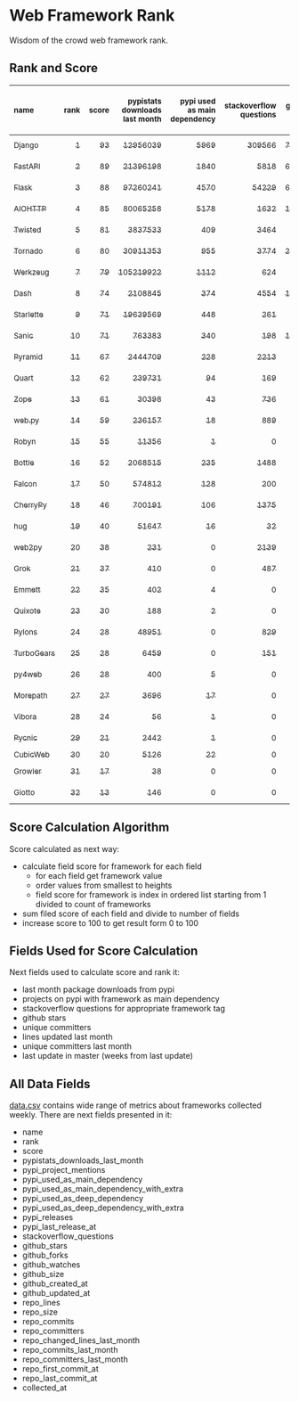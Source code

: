 # Web Framework Rank
Wisdom of the crowd web framework rank.

## Rank and Score
<sub>name</sub> | <sub>rank</sub> | <sub>score</sub> | <sub>pypistats downloads last month</sub> | <sub>pypi used as main dependency</sub> | <sub>stackoverflow questions</sub> | <sub>github stars</sub> | <sub>repo unique committers</sub> | <sub>repo changed lines last month</sub> | <sub>repo unique committers last month</sub> | <sub>repo last commit</sub>
:--- | ---: | ---: | ---: | ---: | ---: | ---: | ---: | ---: | ---: | ---:
[<sub>Django</sub>](https://github.com/django/django "first commit: 2005-07-13") | [<sub>1</sub>](# "  +0 last week") | [<sub>93</sub>](# "  -2 last week") | [<sub>12956039</sub>](# "  #7 in pypistats downloads last month +0.26% last week") | [<sub>5969</sub>](# "  #1 in pypi used as main dependency +0.25% last week") | [<sub>309566</sub>](# "  #1 in stackoverflow questions +0.04% last week") | [<sub>73317</sub>](# "  #1 in github stars +0.18% last week") | [<sub>2957</sub>](# "  #1 in repo unique committers +0.07% last week") | [<sub>10366</sub>](# "  #4 in repo changed lines last month -14.17% last week") | [<sub>31</sub>](# "  #1 in repo unique committers last month -13.89% last week") | [<sub>2023-09-29</sub>](# "▼ #6 in repo last commit 1 week ago")
[<sub>FastAPI</sub>](https://github.com/tiangolo/fastapi "first commit: 2018-12-05; uses: Starlette") | [<sub>2</sub>](# "  +0 last week") | [<sub>89</sub>](# "  -2 last week") | [<sub>21396198</sub>](# "  #5 in pypistats downloads last month -0.94% last week") | [<sub>1840</sub>](# "  #4 in pypi used as main dependency +1.38% last week") | [<sub>5818</sub>](# "  #3 in stackoverflow questions +0.57% last week") | [<sub>63058</sub>](# "  #3 in github stars +0.35% last week") | [<sub>522</sub>](# "  #4 in repo unique committers +0.97% last week") | [<sub>4501</sub>](# "  #5 in repo changed lines last month -33.26% last week") | [<sub>24</sub>](# "  #2 in repo unique committers last month +33.33% last week") | [<sub>2023-09-28</sub>](# "▼ #6 in repo last commit 1 week ago")
[<sub>Flask</sub>](https://github.com/pallets/flask "first commit: 2010-04-06; uses: Werkzeug") | [<sub>3</sub>](# "▲ +1 last week") | [<sub>88</sub>](# "▲ +4 last week") | [<sub>97260241</sub>](# "  #2 in pypistats downloads last month -0.44% last week") | [<sub>4570</sub>](# "  #3 in pypi used as main dependency +0.48% last week") | [<sub>54229</sub>](# "  #2 in stackoverflow questions +0.09% last week") | [<sub>64462</sub>](# "  #2 in github stars +0.27% last week") | [<sub>837</sub>](# "  #2 in repo unique committers +0.12% last week") | [<sub>44</sub>](# "▼ #14 in repo changed lines last month -39.73% last week") | [<sub>4</sub>](# "▲ #8 in repo unique committers last month +33.33% last week") | [<sub>2023-09-30</sub>](# "▲ #1 in repo last commit 1 week ago")
[<sub>AIOHTTP</sub>](https://github.com/aio-libs/aiohttp "first commit: 2013-10-01") | [<sub>4</sub>](# "▼ -1 last week") | [<sub>85</sub>](# "▼ -2 last week") | [<sub>80065258</sub>](# "  #3 in pypistats downloads last month -1.23% last week") | [<sub>5178</sub>](# "  #2 in pypi used as main dependency +0.74% last week") | [<sub>1632</sub>](# "  #9 in stackoverflow questions -0.06% last week") | [<sub>13937</sub>](# "  #7 in github stars +0.11% last week") | [<sub>715</sub>](# "  #3 in repo unique committers +0.0% last week") | [<sub>321</sub>](# "▼ #9 in repo changed lines last month -53.48% last week") | [<sub>7</sub>](# "  #4 in repo unique committers last month -12.5% last week") | [<sub>2023-09-29</sub>](# "▼ #6 in repo last commit 1 week ago")
[<sub>Twisted</sub>](https://github.com/twisted/twisted "first commit: 2001-07-09") | [<sub>5</sub>](# "  +0 last week") | [<sub>81</sub>](# "  +1 last week") | [<sub>3837533</sub>](# "  #8 in pypistats downloads last month +2.61% last week") | [<sub>409</sub>](# "  #8 in pypi used as main dependency +0.25% last week") | [<sub>3464</sub>](# "  #6 in stackoverflow questions +0.0% last week") | [<sub>5208</sub>](# "  #15 in github stars +0.13% last week") | [<sub>304</sub>](# "  #9 in repo unique committers +0.0% last week") | [<sub>30489</sub>](# "  #2 in repo changed lines last month -34.5% last week") | [<sub>7</sub>](# "▲ #4 in repo unique committers last month +0.0% last week") | [<sub>2023-09-30</sub>](# "▲ #1 in repo last commit 1 week ago")
[<sub>Tornado</sub>](https://github.com/tornadoweb/tornado "first commit: 2009-09-09") | [<sub>6</sub>](# "▲ +1 last week") | [<sub>80</sub>](# "▲ +5 last week") | [<sub>30911353</sub>](# "  #4 in pypistats downloads last month -1.18% last week") | [<sub>955</sub>](# "  #6 in pypi used as main dependency +0.1% last week") | [<sub>3774</sub>](# "  #5 in stackoverflow questions +0.03% last week") | [<sub>21274</sub>](# "  #4 in github stars +0.05% last week") | [<sub>451</sub>](# "  #6 in repo unique committers +0.0% last week") | [<sub>194</sub>](# "▲ #10 in repo changed lines last month +9600.0% last week") | [<sub>1</sub>](# "▲ #13 in repo unique committers last month +0.0% last week") | [<sub>2023-09-27</sub>](# "▲ #6 in repo last commit 1 week ago")
[<sub>Werkzeug</sub>](https://github.com/pallets/werkzeug "first commit: 2007-05-04; used by: Flask and Quart") | [<sub>7</sub>](# "▲ +3 last week") | [<sub>79</sub>](# "▲ +7 last week") | [<sub>105219922</sub>](# "  #1 in pypistats downloads last month -0.52% last week") | [<sub>1112</sub>](# "  #5 in pypi used as main dependency +0.36% last week") | [<sub>624</sub>](# "  #15 in stackoverflow questions +0.16% last week") | [<sub>6429</sub>](# "  #12 in github stars +0.17% last week") | [<sub>493</sub>](# "  #5 in repo unique committers +0.2% last week") | [<sub>98</sub>](# "▲ #12 in repo changed lines last month +345.45% last week") | [<sub>4</sub>](# "▲ #8 in repo unique committers last month +100.0% last week") | [<sub>2023-09-30</sub>](# "▲ #1 in repo last commit 1 week ago")
[<sub>Dash</sub>](https://github.com/plotly/dash "first commit: 2015-04-10") | [<sub>8</sub>](# "▲ +1 last week") | [<sub>74</sub>](# "▲ +2 last week") | [<sub>2108845</sub>](# "  #10 in pypistats downloads last month +1.28% last week") | [<sub>374</sub>](# "  #9 in pypi used as main dependency +0.27% last week") | [<sub>4554</sub>](# "  #4 in stackoverflow questions +0.2% last week") | [<sub>19413</sub>](# "  #5 in github stars +0.17% last week") | [<sub>171</sub>](# "  #15 in repo unique committers +0.0% last week") | [<sub>3022</sub>](# "▲ #6 in repo changed lines last month +884.36% last week") | [<sub>1</sub>](# "▼ #13 in repo unique committers last month -75.0% last week") | [<sub>2023-09-28</sub>](# "▲ #6 in repo last commit 1 week ago")
[<sub>Starlette</sub>](https://github.com/encode/starlette "first commit: 2018-06-25; used by: FastAPI") | [<sub>9</sub>](# "▼ -3 last week") | [<sub>71</sub>](# "▼ -5 last week") | [<sub>19639569</sub>](# "  #6 in pypistats downloads last month -0.68% last week") | [<sub>448</sub>](# "  #7 in pypi used as main dependency +1.82% last week") | [<sub>261</sub>](# "  #17 in stackoverflow questions +0.0% last week") | [<sub>8705</sub>](# "  #9 in github stars +0.25% last week") | [<sub>255</sub>](# "  #11 in repo unique committers +0.0% last week") | [<sub>50</sub>](# "▼ #13 in repo changed lines last month -76.64% last week") | [<sub>6</sub>](# "▼ #6 in repo unique committers last month -40.0% last week") | [<sub>2023-09-18</sub>](# "▼ #13 in repo last commit 2 weeks ago")
[<sub>Sanic</sub>](https://github.com/sanic-org/sanic "first commit: 2016-05-26") | [<sub>10</sub>](# "▼ -2 last week") | [<sub>71</sub>](# "▼ -2 last week") | [<sub>763383</sub>](# "  #12 in pypistats downloads last month -0.06% last week") | [<sub>340</sub>](# "  #10 in pypi used as main dependency +0.29% last week") | [<sub>198</sub>](# "  #19 in stackoverflow questions +0.0% last week") | [<sub>17343</sub>](# "  #6 in github stars +0.12% last week") | [<sub>371</sub>](# "  #7 in repo unique committers +0.0% last week") | [<sub>53651</sub>](# "  #1 in repo changed lines last month -1.57% last week") | [<sub>3</sub>](# "▼ #12 in repo unique committers last month -25.0% last week") | [<sub>2023-09-07</sub>](# "▼ #16 in repo last commit 4 weeks ago")
[<sub>Pyramid</sub>](https://github.com/Pylons/pyramid "first commit: 2008-07-04; used by: CubicWeb") | [<sub>11</sub>](# "  +0 last week") | [<sub>67</sub>](# "  -4 last week") | [<sub>2444709</sub>](# "  #9 in pypistats downloads last month +1.15% last week") | [<sub>228</sub>](# "  #12 in pypi used as main dependency +0.0% last week") | [<sub>2213</sub>](# "  #7 in stackoverflow questions +0.0% last week") | [<sub>3841</sub>](# "  #16 in github stars +0.13% last week") | [<sub>365</sub>](# "  #8 in repo unique committers +0.0% last week") | [<sub>28</sub>](# "▼ #15 in repo changed lines last month -76.27% last week") | [<sub>4</sub>](# "  #8 in repo unique committers last month +0.0% last week") | [<sub>2023-09-14</sub>](# "▼ #15 in repo last commit 3 weeks ago")
[<sub>Quart</sub>](https://github.com/pallets/quart "first commit: 2017-05-14; uses: Werkzeug") | [<sub>12</sub>](# "▲ +1 last week") | [<sub>62</sub>](# "▲ +1 last week") | [<sub>239731</sub>](# "  #15 in pypistats downloads last month +2.99% last week") | [<sub>94</sub>](# "  #15 in pypi used as main dependency +2.17% last week") | [<sub>169</sub>](# "  #20 in stackoverflow questions +0.0% last week") | [<sub>2199</sub>](# "  #18 in github stars +0.69% last week") | [<sub>100</sub>](# "  #18 in repo unique committers +0.0% last week") | [<sub>1412</sub>](# "▼ #7 in repo changed lines last month +20.89% last week") | [<sub>4</sub>](# "  #8 in repo unique committers last month +0.0% last week") | [<sub>2023-09-30</sub>](# "▲ #1 in repo last commit 1 week ago")
[<sub>Zope</sub>](https://github.com/zopefoundation/Zope "first commit: 1996-06-17") | [<sub>13</sub>](# "▼ -1 last week") | [<sub>61</sub>](# "▼ -1 last week") | [<sub>30398</sub>](# "  #19 in pypistats downloads last month +6.37% last week") | [<sub>43</sub>](# "  #16 in pypi used as main dependency +0.0% last week") | [<sub>736</sub>](# "  #14 in stackoverflow questions -0.14% last week") | [<sub>332</sub>](# "  #25 in github stars +0.3% last week") | [<sub>177</sub>](# "  #14 in repo unique committers +0.0% last week") | [<sub>795</sub>](# "▼ #8 in repo changed lines last month +6.14% last week") | [<sub>9</sub>](# "▲ #3 in repo unique committers last month +28.57% last week") | [<sub>2023-09-27</sub>](# "▼ #6 in repo last commit 1 week ago")
[<sub>web.py</sub>](https://github.com/webpy/webpy "first commit: 1970-01-01") | [<sub>14</sub>](# "▲ +4 last week") | [<sub>59</sub>](# "▲ +14 last week") | [<sub>236157</sub>](# "  #16 in pypistats downloads last month +7.2% last week") | [<sub>18</sub>](# "  #18 in pypi used as main dependency +0.0% last week") | [<sub>889</sub>](# "  #12 in stackoverflow questions +0.0% last week") | [<sub>5829</sub>](# "  #13 in github stars +0.03% last week") | [<sub>95</sub>](# "  #19 in repo unique committers +1.06% last week") | [<sub>99</sub>](# "▲ #11 in repo changed lines last month +100% last week") | [<sub>1</sub>](# "▲ #13 in repo unique committers last month +100% last week") | [<sub>2023-09-27</sub>](# "▲ #6 in repo last commit 1 week ago")
[<sub>Robyn</sub>](https://github.com/sansyrox/robyn "first commit: 2021-05-22") | [<sub>15</sub>](# "▼ -1 last week") | [<sub>55</sub>](# "▼ -1 last week") | [<sub>11356</sub>](# "  #20 in pypistats downloads last month -7.45% last week") | [<sub>1</sub>](# "  #24 in pypi used as main dependency +0.0% last week") | [<sub>0</sub>](# "  #23 in stackoverflow questions +100% last week") | [<sub>2995</sub>](# "  #17 in github stars +0.34% last week") | [<sub>52</sub>](# "  #21 in repo unique committers +0.0% last week") | [<sub>15888</sub>](# "  #3 in repo changed lines last month -1.97% last week") | [<sub>5</sub>](# "  #7 in repo unique committers last month +0.0% last week") | [<sub>2023-09-30</sub>](# "  #1 in repo last commit 1 week ago")
[<sub>Bottle</sub>](https://github.com/bottlepy/bottle "first commit: 2009-06-30") | [<sub>16</sub>](# "▼ -1 last week") | [<sub>52</sub>](# "▼ +0 last week") | [<sub>2068515</sub>](# "  #11 in pypistats downloads last month +1.67% last week") | [<sub>235</sub>](# "  #11 in pypi used as main dependency +0.0% last week") | [<sub>1488</sub>](# "  #10 in stackoverflow questions +0.07% last week") | [<sub>8081</sub>](# "  #10 in github stars +0.14% last week") | [<sub>231</sub>](# "  #12 in repo unique committers +0.0% last week") | [<sub>0</sub>](# "  #19 in repo changed lines last month +100% last week") | [<sub>0</sub>](# "  #19 in repo unique committers last month +100% last week") | [<sub>2022-09-05</sub>](# "  #25 in repo last commit 56 weeks ago")
[<sub>Falcon</sub>](https://github.com/falconry/falcon "first commit: 2012-12-06; used by: hug") | [<sub>17</sub>](# "▼ -1 last week") | [<sub>50</sub>](# "▼ +0 last week") | [<sub>574812</sub>](# "  #14 in pypistats downloads last month -2.11% last week") | [<sub>128</sub>](# "  #13 in pypi used as main dependency +0.0% last week") | [<sub>200</sub>](# "  #18 in stackoverflow questions +0.5% last week") | [<sub>9267</sub>](# "  #8 in github stars +0.01% last week") | [<sub>208</sub>](# "  #13 in repo unique committers +0.0% last week") | [<sub>0</sub>](# "  #19 in repo changed lines last month +100% last week") | [<sub>0</sub>](# "  #19 in repo unique committers last month +100% last week") | [<sub>2023-08-21</sub>](# "▼ #20 in repo last commit 6 weeks ago")
[<sub>CherryPy</sub>](https://github.com/cherrypy/cherrypy "first commit: 2004-11-20") | [<sub>18</sub>](# "▼ -1 last week") | [<sub>46</sub>](# "▼ +0 last week") | [<sub>700191</sub>](# "  #13 in pypistats downloads last month -0.65% last week") | [<sub>106</sub>](# "  #14 in pypi used as main dependency +0.0% last week") | [<sub>1375</sub>](# "  #11 in stackoverflow questions +0.07% last week") | [<sub>1716</sub>](# "  #20 in github stars +0.12% last week") | [<sub>148</sub>](# "  #16 in repo unique committers +0.0% last week") | [<sub>0</sub>](# "  #19 in repo changed lines last month +100% last week") | [<sub>0</sub>](# "  #19 in repo unique committers last month +100% last week") | [<sub>2023-08-04</sub>](# "▼ #21 in repo last commit 9 weeks ago")
[<sub>hug</sub>](https://github.com/hugapi/hug "first commit: 2015-07-17; uses: Falcon") | [<sub>19</sub>](# "  +0 last week") | [<sub>40</sub>](# "  +0 last week") | [<sub>51647</sub>](# "  #17 in pypistats downloads last month -4.34% last week") | [<sub>16</sub>](# "  #20 in pypi used as main dependency +0.0% last week") | [<sub>32</sub>](# "  #22 in stackoverflow questions +0.0% last week") | [<sub>6737</sub>](# "  #11 in github stars +0.01% last week") | [<sub>125</sub>](# "  #17 in repo unique committers +0.0% last week") | [<sub>0</sub>](# "  #19 in repo changed lines last month +100% last week") | [<sub>0</sub>](# "  #19 in repo unique committers last month +100% last week") | [<sub>2023-06-30</sub>](# "  #23 in repo last commit 14 weeks ago")
[<sub>web2py</sub>](https://github.com/web2py/web2py "first commit: 2011-11-23") | [<sub>20</sub>](# "▲ +2 last week") | [<sub>38</sub>](# "▲ +0 last week") | [<sub>231</sub>](# "  #28 in pypistats downloads last month -6.1% last week") | [<sub>0</sub>](# "  #27 in pypi used as main dependency +100% last week") | [<sub>2139</sub>](# "  #8 in stackoverflow questions -0.05% last week") | [<sub>2052</sub>](# "  #19 in github stars -0.05% last week") | [<sub>272</sub>](# "  #10 in repo unique committers +0.0% last week") | [<sub>0</sub>](# "  #19 in repo changed lines last month +100% last week") | [<sub>0</sub>](# "  #19 in repo unique committers last month +100% last week") | [<sub>2023-07-05</sub>](# "  #22 in repo last commit 13 weeks ago")
[<sub>Grok</sub>](https://github.com/zopefoundation/grok "first commit: 2006-10-14") | [<sub>21</sub>](# "▼ -1 last week") | [<sub>37</sub>](# "▼ -2 last week") | [<sub>410</sub>](# "  #25 in pypistats downloads last month -10.68% last week") | [<sub>0</sub>](# "  #27 in pypi used as main dependency +100% last week") | [<sub>487</sub>](# "  #16 in stackoverflow questions -0.2% last week") | [<sub>22</sub>](# "  #31 in github stars +0.0% last week") | [<sub>42</sub>](# "  #22 in repo unique committers +0.0% last week") | [<sub>1</sub>](# "  #18 in repo changed lines last month +0.0% last week") | [<sub>1</sub>](# "▲ #13 in repo unique committers last month +0.0% last week") | [<sub>2023-09-22</sub>](# "▼ #13 in repo last commit 2 weeks ago")
[<sub>Emmett</sub>](https://github.com/emmett-framework/emmett "first commit: 2014-10-22") | [<sub>22</sub>](# "▲ +1 last week") | [<sub>35</sub>](# "▲ -1 last week") | [<sub>402</sub>](# "  #26 in pypistats downloads last month -6.73% last week") | [<sub>4</sub>](# "  #22 in pypi used as main dependency +0.0% last week") | [<sub>0</sub>](# "  #23 in stackoverflow questions +100% last week") | [<sub>880</sub>](# "  #21 in github stars +0.34% last week") | [<sub>25</sub>](# "  #27 in repo unique committers +0.0% last week") | [<sub>11</sub>](# "▼ #16 in repo changed lines last month +0.0% last week") | [<sub>1</sub>](# "▲ #13 in repo unique committers last month +0.0% last week") | [<sub>2023-09-01</sub>](# "▼ #18 in repo last commit 5 weeks ago")
[<sub>Quixote</sub>](https://github.com/nascheme/quixote "first commit: 2006-03-16") | [<sub>23</sub>](# "▲ +1 last week") | [<sub>30</sub>](# "▲ -1 last week") | [<sub>188</sub>](# "  #29 in pypistats downloads last month -3.59% last week") | [<sub>2</sub>](# "  #23 in pypi used as main dependency +0.0% last week") | [<sub>0</sub>](# "  #23 in stackoverflow questions +100% last week") | [<sub>82</sub>](# "  #29 in github stars +0.0% last week") | [<sub>6</sub>](# "  #29 in repo unique committers +0.0% last week") | [<sub>5</sub>](# "▼ #17 in repo changed lines last month +0.0% last week") | [<sub>1</sub>](# "▲ #13 in repo unique committers last month +0.0% last week") | [<sub>2023-09-05</sub>](# "▼ #16 in repo last commit 4 weeks ago")
[<sub>Pylons</sub>](https://github.com/Pylons/pylons "first commit: 2006-02-18") | [<sub>24</sub>](# "▲ +1 last week") | [<sub>28</sub>](# "▲ +0 last week") | [<sub>48951</sub>](# "  #18 in pypistats downloads last month -3.26% last week") | [<sub>0</sub>](# "  #27 in pypi used as main dependency +100% last week") | [<sub>829</sub>](# "  #13 in stackoverflow questions +0.0% last week") | [<sub>229</sub>](# "  #26 in github stars -0.43% last week") | [<sub>36</sub>](# "  #24 in repo unique committers +0.0% last week") | [<sub>0</sub>](# "  #19 in repo changed lines last month +100% last week") | [<sub>0</sub>](# "  #19 in repo unique committers last month +100% last week") | [<sub>2018-01-12</sub>](# "  #30 in repo last commit 299 weeks ago")
[<sub>TurboGears</sub>](https://github.com/TurboGears/tg2 "first commit: 2007-06-27") | [<sub>25</sub>](# "▲ +1 last week") | [<sub>28</sub>](# "▲ +0 last week") | [<sub>6459</sub>](# "▲ #21 in pypistats downloads last month +8.35% last week") | [<sub>0</sub>](# "  #27 in pypi used as main dependency +100% last week") | [<sub>151</sub>](# "  #21 in stackoverflow questions +0.0% last week") | [<sub>791</sub>](# "  #22 in github stars +0.13% last week") | [<sub>37</sub>](# "  #23 in repo unique committers +0.0% last week") | [<sub>0</sub>](# "  #19 in repo changed lines last month +100% last week") | [<sub>0</sub>](# "  #19 in repo unique committers last month +100% last week") | [<sub>2023-05-30</sub>](# "  #24 in repo last commit 18 weeks ago")
[<sub>py4web</sub>](https://github.com/web2py/py4web "first commit: 2019-03-25") | [<sub>26</sub>](# "▼ -5 last week") | [<sub>28</sub>](# "▼ -10 last week") | [<sub>400</sub>](# "  #27 in pypistats downloads last month -2.91% last week") | [<sub>5</sub>](# "  #21 in pypi used as main dependency +0.0% last week") | [<sub>0</sub>](# "  #23 in stackoverflow questions +100% last week") | [<sub>205</sub>](# "  #27 in github stars +0.0% last week") | [<sub>70</sub>](# "  #20 in repo unique committers +0.0% last week") | [<sub>0</sub>](# "▼ #19 in repo changed lines last month -100.0% last week") | [<sub>0</sub>](# "▼ #19 in repo unique committers last month -100.0% last week") | [<sub>2023-08-30</sub>](# "▼ #18 in repo last commit 5 weeks ago")
[<sub>Morepath</sub>](https://github.com/morepath/morepath "first commit: 2013-07-17") | [<sub>27</sub>](# "  +0 last week") | [<sub>27</sub>](# "  +0 last week") | [<sub>3696</sub>](# "  #23 in pypistats downloads last month +5.87% last week") | [<sub>17</sub>](# "  #19 in pypi used as main dependency +0.0% last week") | [<sub>0</sub>](# "  #23 in stackoverflow questions +100% last week") | [<sub>396</sub>](# "  #24 in github stars +0.0% last week") | [<sub>28</sub>](# "  #25 in repo unique committers +0.0% last week") | [<sub>0</sub>](# "  #19 in repo changed lines last month +100% last week") | [<sub>0</sub>](# "  #19 in repo unique committers last month +100% last week") | [<sub>2022-05-29</sub>](# "  #26 in repo last commit 70 weeks ago")
[<sub>Vibora</sub>](https://github.com/vibora-io/vibora "first commit: 2018-06-13") | [<sub>28</sub>](# "  +0 last week") | [<sub>24</sub>](# "  +0 last week") | [<sub>56</sub>](# "  #31 in pypistats downloads last month -8.2% last week") | [<sub>1</sub>](# "  #24 in pypi used as main dependency +0.0% last week") | [<sub>0</sub>](# "  #23 in stackoverflow questions +100% last week") | [<sub>5704</sub>](# "  #14 in github stars +0.0% last week") | [<sub>27</sub>](# "  #26 in repo unique committers +0.0% last week") | [<sub>0</sub>](# "  #19 in repo changed lines last month +100% last week") | [<sub>0</sub>](# "  #19 in repo unique committers last month +100% last week") | [<sub>2019-02-11</sub>](# "  #29 in repo last commit 242 weeks ago")
[<sub>Pycnic</sub>](https://github.com/nullism/pycnic "first commit: 2015-11-04") | [<sub>29</sub>](# "  +0 last week") | [<sub>21</sub>](# "  +0 last week") | [<sub>2442</sub>](# "  #24 in pypistats downloads last month +8.97% last week") | [<sub>1</sub>](# "  #24 in pypi used as main dependency +0.0% last week") | [<sub>0</sub>](# "  #23 in stackoverflow questions +100% last week") | [<sub>159</sub>](# "  #28 in github stars +0.0% last week") | [<sub>11</sub>](# "  #28 in repo unique committers +0.0% last week") | [<sub>0</sub>](# "  #19 in repo changed lines last month +100% last week") | [<sub>0</sub>](# "  #19 in repo unique committers last month +100% last week") | [<sub>2022-04-05</sub>](# "  #27 in repo last commit 78 weeks ago")
[<sub>CubicWeb</sub>](https://forge.extranet.logilab.fr/cubicweb/cubicweb "uses: Pyramid") | [<sub>30</sub>](# "  +0 last week") | [<sub>20</sub>](# "  +0 last week") | [<sub>5126</sub>](# "▼ #22 in pypistats downloads last month -39.76% last week") | [<sub>22</sub>](# "  #17 in pypi used as main dependency +0.0% last week") | [<sub>0</sub>](# "  #23 in stackoverflow questions +100% last week") | [<sub>0</sub>](# "  #32 in github stars +100% last week") | [<sub>0</sub>](# "  #32 in repo unique committers +100% last week") | [<sub>0</sub>](# "  #19 in repo changed lines last month +100% last week") | [<sub>0</sub>](# "  #19 in repo unique committers last month +100% last week") | [<sub></sub>](# "  #31 in repo last commit")
[<sub>Growler</sub>](https://github.com/pyGrowler/Growler "first commit: 2014-08-17") | [<sub>31</sub>](# "  +0 last week") | [<sub>17</sub>](# "  +0 last week") | [<sub>38</sub>](# "  #32 in pypistats downloads last month -5.0% last week") | [<sub>0</sub>](# "  #27 in pypi used as main dependency +100% last week") | [<sub>0</sub>](# "  #23 in stackoverflow questions +100% last week") | [<sub>688</sub>](# "  #23 in github stars +0.0% last week") | [<sub>6</sub>](# "  #29 in repo unique committers +0.0% last week") | [<sub>0</sub>](# "  #19 in repo changed lines last month +100% last week") | [<sub>0</sub>](# "  #19 in repo unique committers last month +100% last week") | [<sub>2020-03-08</sub>](# "  #28 in repo last commit 186 weeks ago")
[<sub>Giotto</sub>](https://github.com/priestc/giotto "first commit: 2012-02-26") | [<sub>32</sub>](# "  +0 last week") | [<sub>13</sub>](# "  +0 last week") | [<sub>146</sub>](# "  #30 in pypistats downloads last month +12.31% last week") | [<sub>0</sub>](# "  #27 in pypi used as main dependency +100% last week") | [<sub>0</sub>](# "  #23 in stackoverflow questions +100% last week") | [<sub>58</sub>](# "  #30 in github stars +0.0% last week") | [<sub>3</sub>](# "  #31 in repo unique committers +0.0% last week") | [<sub>0</sub>](# "  #19 in repo changed lines last month +100% last week") | [<sub>0</sub>](# "  #19 in repo unique committers last month +100% last week") | [<sub>2013-10-07</sub>](# "  #31 in repo last commit 521 weeks ago")

## Score Calculation Algorithm
Score calculated as next way:
- calculate field score for framework for each field
  - for each field get framework value
  - order values from smallest to heights
  - field score for framework is index in ordered list starting from 1 divided to count of frameworks
- sum filed score of each field and divide to number of fields
- increase score to 100 to get result form 0 to 100

## Fields Used for Score Calculation
Next fields used to calculate score and rank it:
- last month package downloads from pypi
- projects on pypi with framework as main dependency
- stackoverflow questions for appropriate framework tag
- github stars
- unique committers
- lines updated last month
- unique committers last month
- last update in master (weeks from last update)

## All Data Fields
[data.csv](data.csv) contains wide range of metrics about frameworks collected weekly.
There are next fields presented in it: 

- name
- rank
- score
- pypistats_downloads_last_month
- pypi_project_mentions
- pypi_used_as_main_dependency
- pypi_used_as_main_dependency_with_extra
- pypi_used_as_deep_dependency
- pypi_used_as_deep_dependency_with_extra
- pypi_releases
- pypi_last_release_at
- stackoverflow_questions
- github_stars
- github_forks
- github_watches
- github_size
- github_created_at
- github_updated_at
- repo_lines
- repo_size
- repo_commits
- repo_committers
- repo_changed_lines_last_month
- repo_commits_last_month
- repo_committers_last_month
- repo_first_commit_at
- repo_last_commit_at
- collected_at
